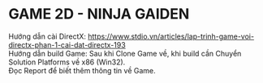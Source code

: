 # GAME 2D - NINJA GAIDEN
Hướng dẫn cài DirectX: https://www.stdio.vn/articles/lap-trinh-game-voi-directx-phan-1-cai-dat-directx-193                                  
Hướng dẫn build Game: Sau khi Clone Game về, khi build cần Chuyển Solution Platforms về x86 (Win32).                                          
Đọc Report để biết thêm thông tin về Game.
